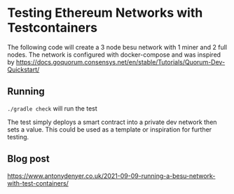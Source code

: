 # Testing Ethereum Networks with Testcontainers

The following code will create a 3 node besu network with 1 miner and 2 full nodes. 
The network is configured with docker-compose and was inspired by https://docs.goquorum.consensys.net/en/stable/Tutorials/Quorum-Dev-Quickstart/

## Running

`./gradle check` will run the test

The test simply deploys a smart contract into a private dev network then sets a value. This could be used as a template or inspiration for further testing.

## Blog post

https://www.antonydenyer.co.uk/2021-09-09-running-a-besu-network-with-test-containers/
